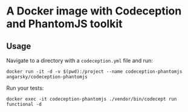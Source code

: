# A Docker image with Codeception and PhantomJS toolkit

## Usage

Navigate to a directory with a ```codeception.yml``` file and run:

```
docker run -it -d -v $(pwd):/project --name codeception-phantomjs angarsky/codeception-phantomjs
```

Run your tests:

```
docker exec -it codeception-phantomjs ./vendor/bin/codecept run functional -d
```
